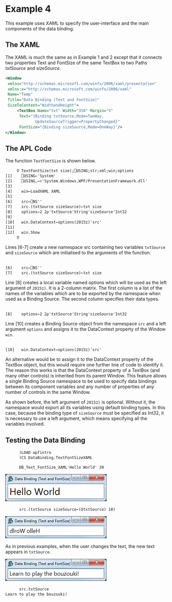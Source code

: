 <h1 class="heading"><span class="name">Example 4</span></h1>

This example uses XAML to specify the user-interface and the main components of the data binding.

## The XAML

The XAML is much the same as in Example 1 and 2 except that it connects two properties Text and FontSize of the same TextBox to two Paths *txtSource* and *sizeSource*.
```xml
<Window
 xmlns="http://schemas.microsoft.com/winfx/2006/xaml/presentation"
 xmlns:x="http://schemas.microsoft.com/winfx/2006/xaml"
 Name="Temp"
 Title="Data Binding (Text and FontSize)"
 SizeToContent="WidthandHeight">
     <TextBox Name="txt" Width="350" Margin="5"
      Text="{Binding txtSource,Mode=TwoWay,
             UpdateSourceTrigger=PropertyChanged}"
      FontSize="{Binding sizeSource,Mode=OneWay}"/>
</Window>
```

## The APL Code

The function `TextFontSize` is shown below.
```apl
     ∇ TextFontSize(txt size);⎕USING;str;xml;win;options
[1]    ⎕USING←'System'
[2]    ⎕USING,←⊂'System.Windows,WPF/PresentationFramework.dll'
[3]
[4]    win←LoadXAML XAML
[5]
[6]    src←⎕NS''
[7]    src.(txtSource sizeSource)←txt size
[8]    options←2 2⍴'txtSource'String'sizeSource'Int32
[9]
[10]   win.DataContext←options(2015⌶)'src'
[11]
[12]   win.Show
     ∇
```

Lines [6-7] create a new namespace src containing two variables `txtSource` and `sizeSource` which are initialised to the arguments of the function.
```apl

[6]    src←⎕NS''
[7]    src.(txtSource sizeSource)←txt size
```

Line [8] creates a local variable named options which will be used as the left argument of  `2015⌶)`. It is a 2-column matrix. The first column is a list of the names of the variables which are to be exported by the namespace when used as a Binding Source. The second column specifies their data types.
```apl

[8]    options←2 2⍴'txtSource'String'sizeSource'Int32
```

Line [10] creates a Binding Source object from the namespace `src` and a left argument `options` and assigns it to the DataContext property of the Window `win`.
```apl

[10]   win.DataContext←options(2015⌶)'src'
```

An alternative would be to assign it to the DataContext property of the TextBox object, but this would require one further line of code to identify it. The reason this works is that the DataContext property of a TextBox (and many other controls) is inherited from its parent Window. This feature allows a single Binding Source namespace to be used to specify data bindings between its component variables and any number of properties of any number of controls in the same Window.

As shown before, the left argument of `2015⌶)` is optional. Without it, the namespace would export all its variables using default binding types. In this case, because the binding type of `sizeSource` must be specified as Int32, it is necessary to use a left argument, which means specifying all the variables involved.

## Testing the Data Binding
```apl
      )LOAD wpfintro
      )CS DataBinding.TextFontSizeXAML
```
```apl
      DB_Text_FontSize_XAML'Hello World' 30
```

![](../../img/data-binding-text-fontsize-1.png)
```apl
      src.(txtSource sizeSource←(⌽txtSource) 18)
```

![](../../img/data-binding-text-fontsize-2.png)

As in previous examples, when the user changes the text, the new text appears in `txtSource`.

![](../../img/data-binding-text-fontsize-3.png)
```apl
      src.txtSource
Learn to play the bouzouki!
```
